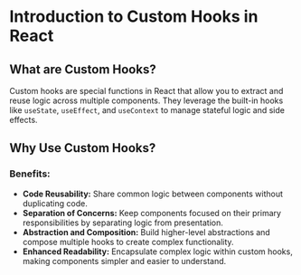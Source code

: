 # Introduction to Custom Hooks in React

## What are Custom Hooks?

Custom hooks are special functions in React that allow you to extract and reuse logic across multiple components. They leverage the built-in hooks like `useState`, `useEffect`, and `useContext` to manage stateful logic and side effects.

## Why Use Custom Hooks?

### Benefits:

- **Code Reusability:** Share common logic between components without duplicating code.
- **Separation of Concerns:** Keep components focused on their primary responsibilities by separating logic from presentation.
- **Abstraction and Composition:** Build higher-level abstractions and compose multiple hooks to create complex functionality.
- **Enhanced Readability:** Encapsulate complex logic within custom hooks, making components simpler and easier to understand.